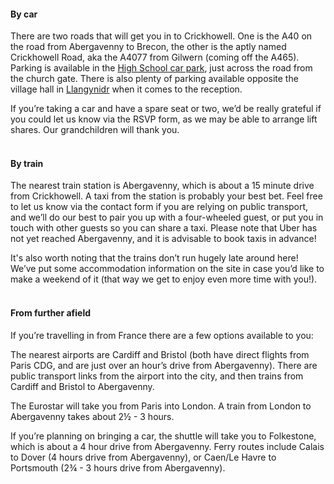 <h4>By car</h4>
There are two roads that will get you in to Crickhowell. One is the A40 on the road from Abergavenny to Brecon, the other is the aptly named Crickhowell Road, aka the A4077 from Gilwern (coming off the A465).
Parking is available in the <a href="https://goo.gl/maps/fyCu72SiyPQVkGt38" target="_blank">High School car park</a>, just across the road from the church gate.
There is also plenty of parking available opposite the village hall in <a href="https://goo.gl/maps/yNKXqo35Jp3dwGtZA" target="_blank">Llangynidr</a> when it comes to the reception.

If you’re taking a car and have a spare seat or two, we’d be really grateful if you could let us know via the RSVP form, as we may be able to arrange lift shares. Our grandchildren will thank you.
<br><br>
<h4>By train</h4>
The nearest train station is Abergavenny, which is about a 15 minute drive from Crickhowell. A taxi from the station is probably your best bet. Feel free to let us know via the contact form if you are relying on public transport, and we’ll do our best to pair you up with a four-wheeled guest, or put you in touch with other guests so you can share a taxi. Please note that Uber has not yet reached Abergavenny, and it is advisable to book taxis in advance! 

It's also worth noting that the trains don’t run hugely late around here! We’ve put some accommodation information on the site in case you’d like to make a weekend of it (that way we get to enjoy even more time with you!). 
<br><br>
<h4>From further afield</h4>
If you’re travelling in from France there are a few options available to you:

The nearest airports are Cardiff and Bristol (both have direct flights from Paris CDG, and are just over an hour’s drive from Abergavenny). There are public transport links from the airport into the city, and then trains from Cardiff and Bristol to Abergavenny.

The Eurostar will take you from Paris into London. A train from London to Abergavenny takes about 2½ - 3 hours.

If you’re planning on bringing a car, the shuttle will take you to Folkestone, which is about a 4 hour drive from Abergavenny. Ferry routes include Calais to Dover (4 hours drive from Abergavenny), or Caen/Le Havre to Portsmouth (2¾ - 3 hours drive from Abergavenny).  
